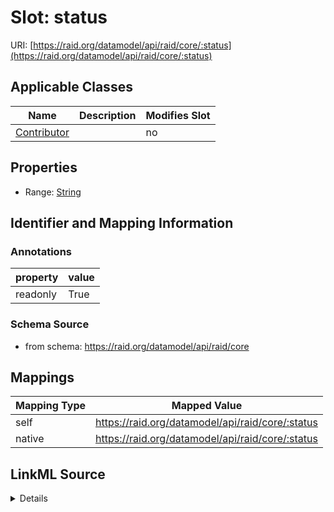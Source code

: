 

# Slot: status



URI: [https://raid.org/datamodel/api/raid/core/:status](https://raid.org/datamodel/api/raid/core/:status)



<!-- no inheritance hierarchy -->





## Applicable Classes

| Name | Description | Modifies Slot |
| --- | --- | --- |
| [Contributor](../classes/Contributor.md) |  |  no  |







## Properties

* Range: [String](../types/String.md)





## Identifier and Mapping Information





### Annotations

| property | value |
| --- | --- |
| readonly | True |



### Schema Source


* from schema: https://raid.org/datamodel/api/raid/core




## Mappings

| Mapping Type | Mapped Value |
| ---  | ---  |
| self | https://raid.org/datamodel/api/raid/core/:status |
| native | https://raid.org/datamodel/api/raid/core/:status |




## LinkML Source

<details>
```yaml
name: status
annotations:
  readonly:
    tag: readonly
    value: true
from_schema: https://raid.org/datamodel/api/raid/core
rank: 1000
alias: status
owner: Contributor
domain_of:
- Contributor
range: string

```
</details>